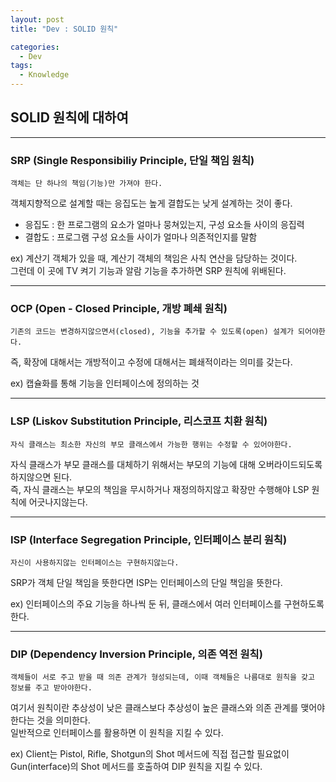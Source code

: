 ```yaml
---
layout: post
title: "Dev : SOLID 원칙"

categories:
  - Dev
tags:
  - Knowledge
---
```


## SOLID 원칙에 대하여  
***    
 
### SRP (Single Responsibiliy Principle, 단일 책임 원칙)  
  
```
객체는 단 하나의 책임(기능)만 가져야 한다.  
```
  
객체지향적으로 설계할 때는 응집도는 높게 결합도는 낮게 설계하는 것이 좋다.  

- 응집도 : 한 프로그램의 요소가 얼마나 뭉쳐있는지, 구성 요소들 사이의 응집력  
- 결합도 : 프로그램 구성 요소들 사이가 얼마나 의존적인지를 말함  

ex) 계산기 객체가 있을 때, 계산기 객체의 책임은 사칙 연산을 담당하는 것이다.  
그런데 이 곳에 TV 켜기 기능과 알람 기능을 추가하면 SRP 원칙에 위배된다.  

***  

### OCP (Open - Closed Principle, 개방 폐쇄 원칙)  
  
```
기존의 코드는 변경하지않으면서(closed), 기능을 추가할 수 있도록(open) 설계가 되어야한다.    
```
  
즉, 확장에 대해서는 개방적이고 수정에 대해서는 폐쇄적이라는 의미를 갖는다.

ex) 캡슐화를 통해 기능을 인터페이스에 정의하는 것    

***  
  
### LSP (Liskov Substitution Principle, 리스코프 치환 원칙)  
  
```
자식 클래스는 최소한 자신의 부모 클래스에서 가능한 행위는 수정할 수 있어야한다. 
```
  
자식 클래스가 부모 클래스를 대체하기 위해서는 부모의 기능에 대해 오버라이드되도록 하지않으면 된다.  
즉, 자식 클래스는 부모의 책임을 무시하거나 재정의하지않고 확장만 수행해야 LSP 원칙에 어긋나지않는다.    

***  
  
### ISP (Interface Segregation Principle, 인터페이스 분리 원칙)  
  
```
자신이 사용하지않는 인터페이스는 구현하지않는다.  
```
  
SRP가 객체 단일 책임을 뜻한다면 ISP는 인터페이스의 단일 책임을 뜻한다.  

ex) 인터페이스의 주요 기능을 하나씩 둔 뒤, 클래스에서 여러 인터페이스를 구현하도록 한다.  

***  
  
### DIP (Dependency Inversion Principle, 의존 역전 원칙)  
  
```
객체들이 서로 주고 받을 때 의존 관계가 형성되는데, 이때 객체들은 나름대로 원칙을 갖고 정보를 주고 받아야한다.   
```
  
여기서 원칙이란 추상성이 낮은 클래스보다 추상성이 높은 클래스와 의존 관계를 맺어야한다는 것을 의미한다.  
일반적으로 인터페이스를 활용하면 이 원칙을 지킬 수 있다.  

ex) Client는 Pistol, Rifle, Shotgun의 Shot 메서드에 직접 접근할 필요없이 Gun(interface)의 Shot 메서드를 호출하여 DIP 원칙을 지킬 수 있다.  

